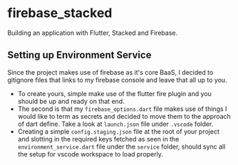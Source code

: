 # firebase_stacked
Building an application with Flutter, Stacked and Firebase.

## Setting up Environment Service
Since the project makes use of firebase as it's core BaaS, I decided to gitignore files that links to my firebase console and leave that all up to you.
- To create yours, simple make use of the flutter fire plugin and you should be up and ready on that end.
- The second is that my `firebase_options.dart` file makes use of things I would like to term as secrets and decided to move them to the approach of dart define. Take a look at `launch.json` file under `.vscode` folder.
- Creating a simple `config.staging.json` file at the root of your project and slotting in the required keys fetched as seen in the `environment_service.dart` file under the `service` folder, should sync all the setup for vscode workspace to load properly.

